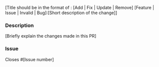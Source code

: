 [Title should be in the format of : [Add | Fix | Update | Remove] [Feature | Issue | Invalid | Bug]:[Short description of the change]]

### Description
[Briefly explain the changes made in this PR]

### Issue
Closes #[Issue number]